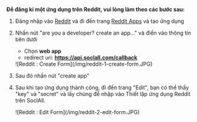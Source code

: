__Để đăng kí một ứng dụng trên Reddit, vui lòng làm theo các bước sau:__

1. Đăng nhập vào [Reddit](https://www.reddit.com/) và đi đến trang [Reddit Apps](https://www.reddit.com/prefs/apps/) và tạo ứng dụng
2. Nhấn nút "are you a developer? create an app..." và điền vào thông tin bên dưới
    * Chọn __web app__
    * redirect uri: __https://api.soclall.com/callback__
    
    <div class="soclall-br"></div>
    ![Reddit : Create Form](/img/reddit-1-create-form.JPG)
    <div class="soclall-br"></div>
    
3. Sau đó nhấn nút "create app"
4. Sau khi tạo ứng dụng thành công, đi đến trang "Edit", bạn có thể thấy "key" và "secret" và lấy chúng để nhập vào Thiết lập ứng dụng Reddit trên SoclAll.
    <div class="soclall-br"></div>
    ![Reddit : Edit Form](/img/reddit-2-edit-form.JPG)
    <div class="soclall-br"></div>